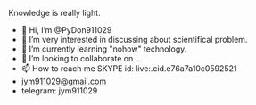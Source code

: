 Knowledge is really light.
- 👋 Hi, I’m @PyDon911029
- 👀 I’m very interested in discussing about scientifical problem.
- 🌱 I’m currently learning "nohow" technology.
- 💞️ I’m looking to collaborate on ...
- 📫 How to reach me SKYPE id: live:.cid.e76a7a10c0592521
- jym911029@gmail.com
- telegram: jym911029

<!---
PyDon911029/PyDon911029 is a ✨ special ✨ repository because its `README.md` (this file) appears on your GitHub profile.
You can click the Preview link to take a look at your changes.
--->
